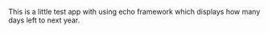 This is a little test app with using echo framework which displays how many days left to next year.
